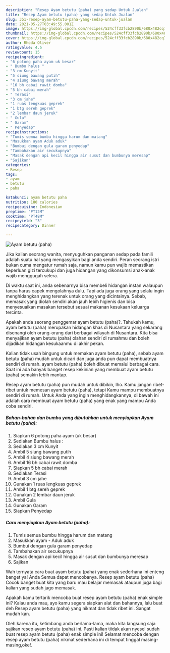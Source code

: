 ```yaml
---
description: "Resep Ayam betutu (paha) yang sedap Untuk Jualan"
title: "Resep Ayam betutu (paha) yang sedap Untuk Jualan"
slug: 351-resep-ayam-betutu-paha-yang-sedap-untuk-jualan
date: 2021-05-27T03:49:55.001Z
image: https://img-global.cpcdn.com/recipes/524cff33fcb2890b/680x482cq70/ayam-betutu-paha-foto-resep-utama.jpg
thumbnail: https://img-global.cpcdn.com/recipes/524cff33fcb2890b/680x482cq70/ayam-betutu-paha-foto-resep-utama.jpg
cover: https://img-global.cpcdn.com/recipes/524cff33fcb2890b/680x482cq70/ayam-betutu-paha-foto-resep-utama.jpg
author: Rhoda Oliver
ratingvalue: 4.5
reviewcount: 15
recipeingredient:
- "6 potong paha ayam uk besar"
- " Bumbu halus "
- "3 cm Kunyit"
- "5 siung bawang putih"
- "4 siung bawang merah"
- "16 bh cabai rawit domba"
- "5 bh cabai merah"
- " Terasi"
- "3 cm jahe"
- "1 ruas lengkuas geprek"
- "1 btg sereh geprek"
- "2 lembar daun jeruk"
- " Gula"
- " Garam"
- " Penyedap"
recipeinstructions:
- "Tumis semua bumbu hingga harum dan matang"
- "Masukkan ayam Aduk aduk"
- "Bumbui dengan gula garam penyedap"
- "Tambahakan air secukupnya"
- "Masak dengan api kecil hingga air susut dan bumbunya meresap"
- "Sajikan"
categories:
- Resep
tags:
- ayam
- betutu
- paha

katakunci: ayam betutu paha 
nutrition: 180 calories
recipecuisine: Indonesian
preptime: "PT12M"
cooktime: "PT48M"
recipeyield: "3"
recipecategory: Dinner

---
```



![Ayam betutu (paha)](https://img-global.cpcdn.com/recipes/524cff33fcb2890b/680x482cq70/ayam-betutu-paha-foto-resep-utama.jpg)

Jika kalian seorang wanita, menyuguhkan panganan sedap pada famili adalah suatu hal yang mengasyikan bagi anda sendiri. Peran seorang istri bukan cuma mengatur rumah saja, namun kamu pun wajib memastikan keperluan gizi tercukupi dan juga hidangan yang dikonsumsi anak-anak wajib menggugah selera.

Di waktu  saat ini, anda sebenarnya bisa membeli hidangan instan walaupun tanpa harus capek mengolahnya dulu. Tapi ada juga orang yang selalu ingin menghidangkan yang terenak untuk orang yang dicintainya. Sebab, memasak yang diolah sendiri akan jauh lebih higienis dan bisa menyesuaikan masakan tersebut sesuai makanan kesukaan keluarga tercinta. 



Apakah anda seorang penggemar ayam betutu (paha)?. Tahukah kamu, ayam betutu (paha) merupakan hidangan khas di Nusantara yang sekarang disenangi oleh orang-orang dari berbagai wilayah di Nusantara. Kita bisa menyajikan ayam betutu (paha) olahan sendiri di rumahmu dan boleh dijadikan hidangan kesukaanmu di akhir pekan.

Kalian tidak usah bingung untuk memakan ayam betutu (paha), sebab ayam betutu (paha) mudah untuk dicari dan juga anda pun dapat membuatnya sendiri di rumah. ayam betutu (paha) boleh dibuat memalui berbagai cara. Saat ini ada banyak banget resep kekinian yang membuat ayam betutu (paha) semakin lebih mantap.

Resep ayam betutu (paha) pun mudah untuk dibikin, lho. Kamu jangan ribet-ribet untuk memesan ayam betutu (paha), tetapi Kamu mampu membuatnya sendiri di rumah. Untuk Anda yang ingin menghidangkannya, di bawah ini adalah cara membuat ayam betutu (paha) yang enak yang mampu Anda coba sendiri.

<!--inarticleads1-->

##### Bahan-bahan dan bumbu yang dibutuhkan untuk menyiapkan Ayam betutu (paha):

1. Siapkan 6 potong paha ayam (uk besar)
1. Sediakan  Bumbu halus :
1. Sediakan 3 cm Kunyit
1. Ambil 5 siung bawang putih
1. Ambil 4 siung bawang merah
1. Ambil 16 bh cabai rawit domba
1. Siapkan 5 bh cabai merah
1. Sediakan  Terasi
1. Ambil 3 cm jahe
1. Gunakan 1 ruas lengkuas geprek
1. Ambil 1 btg sereh geprek
1. Gunakan 2 lembar daun jeruk
1. Ambil  Gula
1. Gunakan  Garam
1. Siapkan  Penyedap




<!--inarticleads2-->

##### Cara menyiapkan Ayam betutu (paha):

1. Tumis semua bumbu hingga harum dan matang
1. Masukkan ayam - Aduk aduk
1. Bumbui dengan gula garam penyedap
1. Tambahakan air secukupnya
1. Masak dengan api kecil hingga air susut dan bumbunya meresap
1. Sajikan




Wah ternyata cara buat ayam betutu (paha) yang enak sederhana ini enteng banget ya! Anda Semua dapat mencobanya. Resep ayam betutu (paha) Cocok banget buat kita yang baru mau belajar memasak ataupun juga bagi kalian yang sudah jago memasak.

Apakah kamu tertarik mencoba buat resep ayam betutu (paha) enak simple ini? Kalau anda mau, ayo kamu segera siapkan alat dan bahannya, lalu buat deh Resep ayam betutu (paha) yang nikmat dan tidak ribet ini. Sangat mudah kan. 

Oleh karena itu, ketimbang anda berlama-lama, maka kita langsung saja sajikan resep ayam betutu (paha) ini. Pasti kalian tiidak akan nyesel sudah buat resep ayam betutu (paha) enak simple ini! Selamat mencoba dengan resep ayam betutu (paha) nikmat sederhana ini di tempat tinggal masing-masing,oke!.

